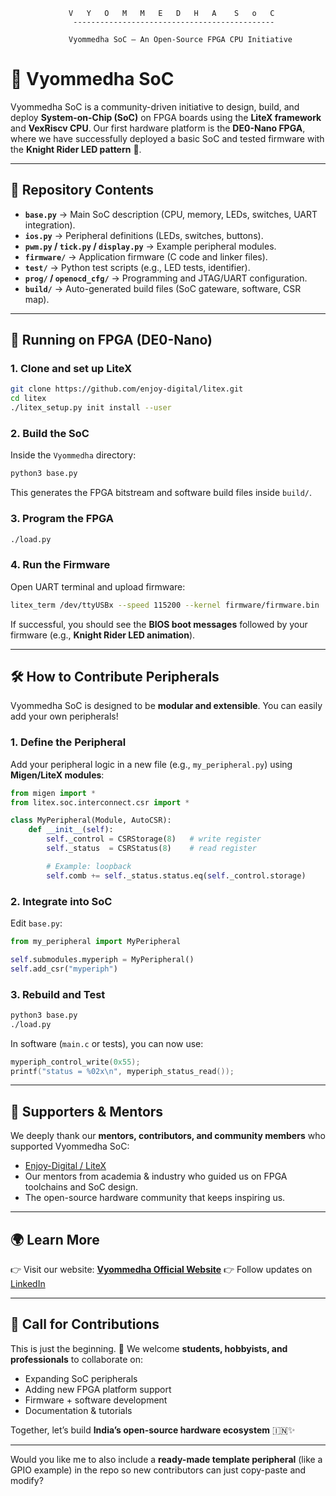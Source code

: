 
                 
                 V   Y   O   M   M   E   D   H   A    S   o   C
                  ---------------------------------------------

                 Vyommedha SoC — An Open-Source FPGA CPU Initiative




# 🌌 Vyommedha SoC

Vyommedha SoC is a community-driven initiative to design, build, and deploy **System-on-Chip (SoC)** on FPGA boards using the **LiteX framework** and **VexRiscv CPU**.
Our first hardware platform is the **DE0-Nano FPGA**, where we have successfully deployed a basic SoC and tested firmware with the **Knight Rider LED pattern** 🚦.

---

## 📂 Repository Contents

* **`base.py`** → Main SoC description (CPU, memory, LEDs, switches, UART integration).
* **`ios.py`** → Peripheral definitions (LEDs, switches, buttons).
* **`pwm.py` / `tick.py` / `display.py`** → Example peripheral modules.
* **`firmware/`** → Application firmware (C code and linker files).
* **`test/`** → Python test scripts (e.g., LED tests, identifier).
* **`prog/` / `openocd_cfg/`** → Programming and JTAG/UART configuration.
* **`build/`** → Auto-generated build files (SoC gateware, software, CSR map).

---

## 🚀 Running on FPGA (DE0-Nano)

### 1. Clone and set up LiteX

```bash
git clone https://github.com/enjoy-digital/litex.git
cd litex
./litex_setup.py init install --user
```

### 2. Build the SoC

Inside the `Vyommedha` directory:

```bash
python3 base.py
```

This generates the FPGA bitstream and software build files inside `build/`.

### 3. Program the FPGA

```bash
./load.py
```

### 4. Run the Firmware

Open UART terminal and upload firmware:

```bash
litex_term /dev/ttyUSBx --speed 115200 --kernel firmware/firmware.bin
```

If successful, you should see the **BIOS boot messages** followed by your firmware (e.g., **Knight Rider LED animation**).

---

## 🛠️ How to Contribute Peripherals

Vyommedha SoC is designed to be **modular and extensible**. You can easily add your own peripherals!

### 1. Define the Peripheral

Add your peripheral logic in a new file (e.g., `my_peripheral.py`) using **Migen/LiteX modules**:

```python
from migen import *
from litex.soc.interconnect.csr import *

class MyPeripheral(Module, AutoCSR):
    def __init__(self):
        self._control = CSRStorage(8)   # write register
        self._status  = CSRStatus(8)    # read register

        # Example: loopback
        self.comb += self._status.status.eq(self._control.storage)
```

### 2. Integrate into SoC

Edit `base.py`:

```python
from my_peripheral import MyPeripheral

self.submodules.myperiph = MyPeripheral()
self.add_csr("myperiph")
```

### 3. Rebuild and Test

```bash
python3 base.py
./load.py
```

In software (`main.c` or tests), you can now use:

```c
myperiph_control_write(0x55);
printf("status = %02x\n", myperiph_status_read());
```

---

## 🙌 Supporters & Mentors

We deeply thank our **mentors, contributors, and community members** who supported Vyommedha SoC:

* [Enjoy-Digital / LiteX](https://github.com/enjoy-digital/litex)
* Our mentors from academia & industry who guided us on FPGA toolchains and SoC design.
* The open-source hardware community that keeps inspiring us.

---

## 🌍 Learn More

👉 Visit our website: [**Vyommedha Official Website**](https://vyommedha.org)
👉 Follow updates on [LinkedIn](https://linkedin.com)

---

## 📢 Call for Contributions

This is just the beginning. 🚀
We welcome **students, hobbyists, and professionals** to collaborate on:

* Expanding SoC peripherals
* Adding new FPGA platform support
* Firmware + software development
* Documentation & tutorials

Together, let’s build **India’s open-source hardware ecosystem** 🇮🇳✨

---

Would you like me to also include a **ready-made template peripheral** (like a GPIO example) in the repo so new contributors can just copy-paste and modify?
